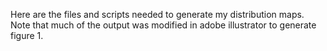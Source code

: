 Here are the files and scripts needed to generate my distribution maps. Note that much of the output was modified in adobe illustrator to generate figure 1. 